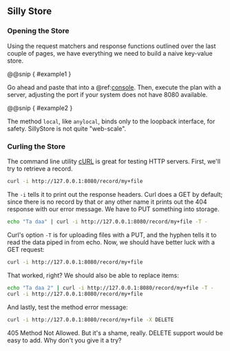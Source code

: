 Silly Store
-----------

### Opening the Store

Using the request matchers and response functions outlined over the
last couple of pages, we have everything we need to build a naive
key-value store.

@@snip [ ](../../main/scala/06/d.scala) { #example1 }

Go ahead and paste that into a @ref:[console](../01.md). Then,
execute the plan with a server, adjusting the port if your system does
not have 8080 available.

@@snip [ ](../../main/scala/06/d.scala) { #example2 }

The method `local`, like `anylocal`, binds only to the loopback
interface, for safety. SillyStore is not quite "web-scale".

### Curling the Store

The command line utility [cURL][curl] is great for testing HTTP
servers. First, we'll try to retrieve a record.

[curl]: https://curl.se

```sh
curl -i http://127.0.0.1:8080/record/my+file
```

The `-i` tells it to print out the response headers. Curl does a GET
by default; since there is no record by that or any other name it
prints out the 404 response with our error message. We have to PUT
something into storage.

```sh
echo "Ta daa" | curl -i http://127.0.0.1:8080/record/my+file -T -
```

Curl's option `-T` is for uploading files with a PUT, and the hyphen
tells it to read the data piped in from echo. Now, we should have
better luck with a GET request:

```sh
curl -i http://127.0.0.1:8080/record/my+file
```

That worked, right? We should also be able to replace items:

```sh
echo "Ta daa 2" | curl -i http://127.0.0.1:8080/record/my+file -T -
curl -i http://127.0.0.1:8080/record/my+file
```

And lastly, test the method error message:

```sh
curl -i http://127.0.0.1:8080/record/my+file -X DELETE
```

405 Method Not Allowed. But it's a shame, really. DELETE support would
be easy to add. Why don't you give it a try?
